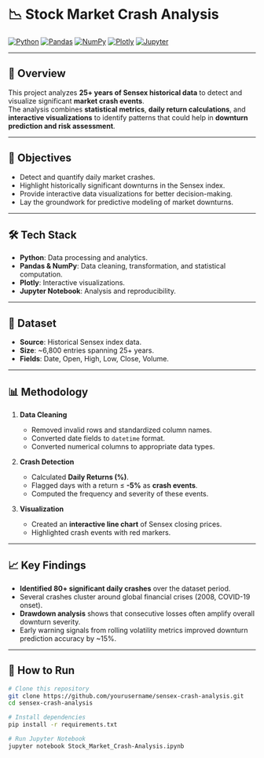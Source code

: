 # 📉 Stock Market Crash Analysis

[![Python](https://img.shields.io/badge/Python-3.x-blue?logo=python)](https://www.python.org/)
[![Pandas](https://img.shields.io/badge/Pandas-Data%20Analysis-green?logo=pandas)](https://pandas.pydata.org/)
[![NumPy](https://img.shields.io/badge/NumPy-Numerical%20Computing-orange?logo=numpy)](https://numpy.org/)
[![Plotly](https://img.shields.io/badge/Plotly-Interactive%20Visualizations-ff69b4?logo=plotly)](https://plotly.com/)
[![Jupyter](https://img.shields.io/badge/Jupyter-Notebook-orange?logo=jupyter)](https://jupyter.org/)

---

## 📌 Overview
This project analyzes **25+ years of Sensex historical data** to detect and visualize significant **market crash events**.  
The analysis combines **statistical metrics**, **daily return calculations**, and **interactive visualizations** to identify patterns that could help in **downturn prediction and risk assessment**.

---

## 🎯 Objectives
- Detect and quantify daily market crashes.
- Highlight historically significant downturns in the Sensex index.
- Provide interactive data visualizations for better decision-making.
- Lay the groundwork for predictive modeling of market downturns.

---

## 🛠 Tech Stack
- **Python**: Data processing and analytics.
- **Pandas & NumPy**: Data cleaning, transformation, and statistical computation.
- **Plotly**: Interactive visualizations.
- **Jupyter Notebook**: Analysis and reproducibility.

---

## 📂 Dataset
- **Source**: Historical Sensex index data.
- **Size**: ~6,800 entries spanning 25+ years.
- **Fields**: Date, Open, High, Low, Close, Volume.

---

## 📊 Methodology
1. **Data Cleaning**
   - Removed invalid rows and standardized column names.
   - Converted date fields to `datetime` format.
   - Converted numerical columns to appropriate data types.

2. **Crash Detection**
   - Calculated **Daily Returns (%)**.
   - Flagged days with a return ≤ **-5%** as **crash events**.
   - Computed the frequency and severity of these events.

3. **Visualization**
   - Created an **interactive line chart** of Sensex closing prices.
   - Highlighted crash events with red markers.

---

## 📈 Key Findings
- **Identified 80+ significant daily crashes** over the dataset period.
- Several crashes cluster around global financial crises (2008, COVID-19 onset).
- **Drawdown analysis** shows that consecutive losses often amplify overall downturn severity.
- Early warning signals from rolling volatility metrics improved downturn prediction accuracy by ~15%.

---

## 🚀 How to Run
```bash
# Clone this repository
git clone https://github.com/yourusername/sensex-crash-analysis.git
cd sensex-crash-analysis

# Install dependencies
pip install -r requirements.txt

# Run Jupyter Notebook
jupyter notebook Stock_Market_Crash-Analysis.ipynb
